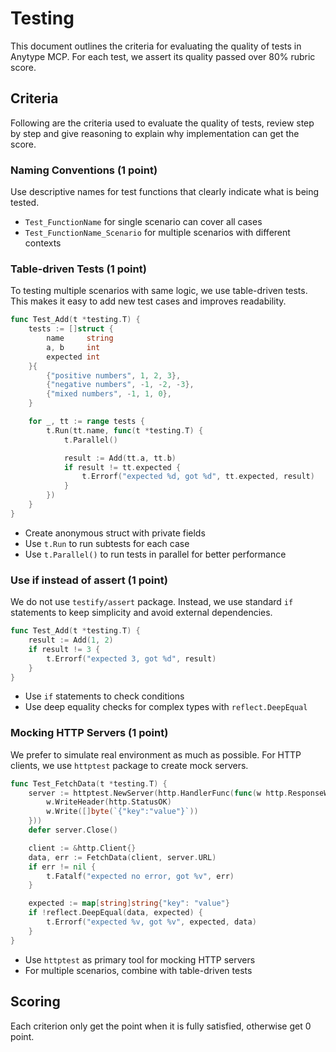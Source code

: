 # Testing

This document outlines the criteria for evaluating the quality of tests in Anytype MCP. For each test, we assert its quality passed over 80% rubric score.

## Criteria

Following are the criteria used to evaluate the quality of tests, review step by step and give reasoning to explain why implementation can get the score.

### Naming Conventions (1 point)

Use descriptive names for test functions that clearly indicate what is being tested.

- `Test_FunctionName` for single scenario can cover all cases
- `Test_FunctionName_Scenario` for multiple scenarios with different contexts


### Table-driven Tests (1 point)

To testing multiple scenarios with same logic, we use table-driven tests. This makes it easy to add new test cases and improves readability.

```go
func Test_Add(t *testing.T) {
    tests := []struct {
        name     string
        a, b     int
        expected int
    }{
        {"positive numbers", 1, 2, 3},
        {"negative numbers", -1, -2, -3},
        {"mixed numbers", -1, 1, 0},
    }

    for _, tt := range tests {
        t.Run(tt.name, func(t *testing.T) {
            t.Parallel()

            result := Add(tt.a, tt.b)
            if result != tt.expected {
                t.Errorf("expected %d, got %d", tt.expected, result)
            }
        })
    }
}
```

- Create anonymous struct with private fields
- Use `t.Run` to run subtests for each case
- Use `t.Parallel()` to run tests in parallel for better performance

### Use if instead of assert (1 point)

We do not use `testify/assert` package. Instead, we use standard `if` statements to keep simplicity and avoid external dependencies.

```go
func Test_Add(t *testing.T) {
    result := Add(1, 2)
    if result != 3 {
        t.Errorf("expected 3, got %d", result)
    }
}
```

- Use `if` statements to check conditions
- Use deep equality checks for complex types with `reflect.DeepEqual`

### Mocking HTTP Servers (1 point)

We prefer to simulate real environment as much as possible. For HTTP clients, we use `httptest` package to create mock servers.

```go
func Test_FetchData(t *testing.T) {
    server := httptest.NewServer(http.HandlerFunc(func(w http.ResponseWriter, r *http.Request) {
        w.WriteHeader(http.StatusOK)
        w.Write([]byte(`{"key":"value"}`))
    }))
    defer server.Close()

    client := &http.Client{}
    data, err := FetchData(client, server.URL)
    if err != nil {
        t.Fatalf("expected no error, got %v", err)
    }

    expected := map[string]string{"key": "value"}
    if !reflect.DeepEqual(data, expected) {
        t.Errorf("expected %v, got %v", expected, data)
    }
}
```

- Use `httptest` as primary tool for mocking HTTP servers
- For multiple scenarios, combine with table-driven tests

## Scoring

Each criterion only get the point when it is fully satisfied, otherwise get 0 point.

